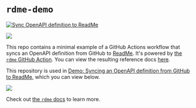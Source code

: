 # `rdme-demo`

[![Sync OpenAPI definition to ReadMe](https://github.com/readmeio/rdme-demo/actions/workflows/sync.yml/badge.svg)](https://github.com/readmeio/rdme-demo/actions/workflows/sync.yml)

[![](https://d3vv6lp55qjaqc.cloudfront.net/items/1M3C3j0I0s0j3T362344/Untitled-2.png)](https://readme.com)

This repo contains a minimal example of a GitHub Actions workflow that syncs an OpenAPI definition from GitHub to [ReadMe](https://readme.com). It's powered by [the `rdme` GitHub Action](https://github.com/marketplace/actions/rdme-sync-to-readme). You can view the resulting reference docs [here](https://rdme-demo.readme.io).

This repository is used in [Demo: Syncing an OpenAPI definition from GitHub to ReadMe](https://www.loom.com/share/e32c20a9dc2f4eeeab42d0c18ba24478), which you can view below.

<a href="https://www.loom.com/share/e32c20a9dc2f4eeeab42d0c18ba24478" target="_blank">
  <img style="max-width:300px;" src="https://cdn.loom.com/sessions/thumbnails/e32c20a9dc2f4eeeab42d0c18ba24478-with-play.gif">
</a>

Check out [the `rdme` docs](https://docs.readme.com/docs/rdme) to learn more.
